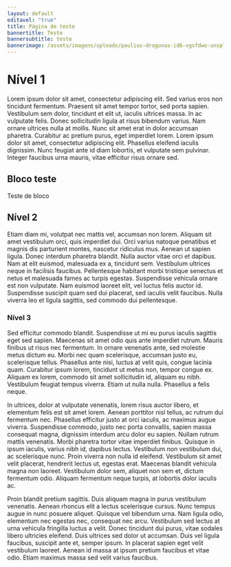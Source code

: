 ```yaml
---
layout: default
editavel: "true"
title: Página de teste
bannertitle: Teste
bannersubtitle: teste
bannerimage: /assets/imagens/uploads/paulius-dragunas-id6-vgsfdwo-unsplash.jpg
---
```

# Nível 1

Lorem ipsum dolor sit amet, consectetur adipiscing elit. Sed varius eros non tincidunt fermentum. Praesent sit amet tempor tortor, sed porta sapien. Vestibulum sem dolor, tincidunt et elit ut, iaculis ultrices massa. In ac vulputate felis. Donec sollicitudin ligula at risus bibendum varius. Nam ornare ultrices nulla at mollis. Nunc sit amet erat in dolor accumsan pharetra. Curabitur ac pretium purus, eget imperdiet lorem. Lorem ipsum dolor sit amet, consectetur adipiscing elit. Phasellus eleifend iaculis dignissim. Nunc feugiat ante id diam lobortis, et vulputate sem pulvinar. Integer faucibus urna mauris, vitae efficitur risus ornare sed.

<section class="bloco" id="Bloco teste"><h2>Bloco teste</h2><p>Teste de bloco</p><i class="fas fa-suitcase"></i></section>

## Nível 2

Etiam diam mi, volutpat nec mattis vel, accumsan non lorem. Aliquam sit amet vestibulum orci, quis imperdiet dui. Orci varius natoque penatibus et magnis dis parturient montes, nascetur ridiculus mus. Aenean ut sapien ligula. Donec interdum pharetra blandit. Nulla auctor vitae orci et dapibus. Nam at elit euismod, malesuada ex a, tincidunt sem. Vestibulum ultrices neque in facilisis faucibus. Pellentesque habitant morbi tristique senectus et netus et malesuada fames ac turpis egestas. Suspendisse vehicula ornare est non vulputate. Nam euismod laoreet elit, vel luctus felis auctor id. Suspendisse suscipit quam sed dui placerat, sed iaculis velit faucibus. Nulla viverra leo et ligula sagittis, sed commodo dui pellentesque.

### Nível 3

Sed efficitur commodo blandit. Suspendisse ut mi eu purus iaculis sagittis eget sed sapien. Maecenas sit amet odio quis ante imperdiet rutrum. Mauris finibus ut risus nec fermentum. In ornare venenatis ante, sed molestie metus dictum eu. Morbi nec quam scelerisque, accumsan justo eu, scelerisque tellus. Phasellus ante nisi, luctus at velit quis, congue lacinia quam. Curabitur ipsum lorem, tincidunt ut metus non, tempor congue ex. Aliquam ex lorem, commodo sit amet sollicitudin id, aliquam eu nibh. Vestibulum feugiat tempus viverra. Etiam ut nulla nulla. Phasellus a felis neque.

In ultrices, dolor at vulputate venenatis, lorem risus auctor libero, et elementum felis est sit amet lorem. Aenean porttitor nisl tellus, ac rutrum dui fermentum nec. Phasellus efficitur justo at orci iaculis, ac maximus augue viverra. Suspendisse commodo, justo nec porta convallis, sapien massa consequat magna, dignissim interdum arcu dolor eu sapien. Nullam rutrum mattis venenatis. Morbi pharetra tortor vitae imperdiet finibus. Quisque in ipsum iaculis, varius nibh id, dapibus lectus. Vestibulum non vestibulum dui, ac scelerisque nunc. Proin viverra non nulla id eleifend. Vestibulum sit amet velit placerat, hendrerit lectus ut, egestas erat. Maecenas blandit vehicula magna non laoreet. Vestibulum dolor sem, aliquet non sem et, dictum fermentum odio. Aliquam fermentum neque turpis, at lobortis dolor iaculis ac.

Proin blandit pretium sagittis. Duis aliquam magna in purus vestibulum venenatis. Aenean rhoncus elit a lectus scelerisque cursus. Nunc tempus augue in nunc posuere aliquet. Quisque vel bibendum urna. Nam ligula odio, elementum nec egestas nec, consequat nec arcu. Vestibulum sed lectus at urna vehicula fringilla luctus a velit. Donec tincidunt dui purus, vitae sodales libero ultricies eleifend. Duis ultrices sed dolor ut accumsan. Duis vel ligula faucibus, suscipit ante et, semper ipsum. In placerat sapien eget velit vestibulum laoreet. Aenean id massa at ipsum pretium faucibus et vitae odio. Etiam maximus massa sed velit varius faucibus.